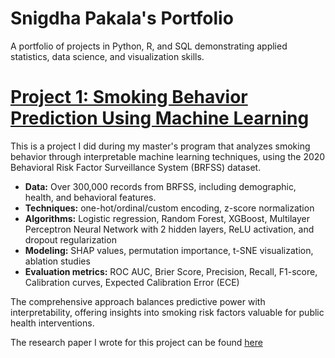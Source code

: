 # Snigdha Pakala's Portfolio
A portfolio of projects in Python, R, and SQL demonstrating applied statistics, data science, and visualization skills.

# [Project 1: Smoking Behavior Prediction Using Machine Learning](https://github.com/snigdhapakala/Smoking-Behavior-ML)

This is a project I did during my master's program that analyzes smoking behavior through interpretable machine learning techniques, using the 2020 Behavioral Risk Factor Surveillance System (BRFSS) dataset. 

- **Data:**  Over 300,000 records from BRFSS, including demographic, health, and behavioral features.
- **Techniques:** one-hot/ordinal/custom encoding, z-score normalization
- **Algorithms:** Logistic regression, Random Forest, XGBoost, Multilayer Perceptron Neural Network with 2 hidden layers, ReLU activation, and dropout regularization
- **Modeling:** SHAP values, permutation importance, t-SNE visualization, ablation studies
- **Evaluation metrics:** ROC AUC, Brier Score, Precision, Recall, F1-score, Calibration curves, Expected Calibration Error (ECE)  

The comprehensive approach balances predictive power with interpretability, offering insights into smoking risk factors valuable for public health interventions.

The research paper I wrote for this project can be found [here](https://github.com/snigdhapakala/Smoking-Behavior-ML/blob/main/Research_Paper_Smoking_Behavior_ML.pdf)



